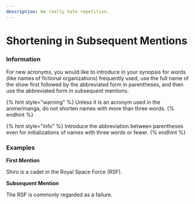 ```yaml
---
description: We really hate repetition.
---
```


# Shortening in Subsequent Mentions

### Information

For new acronyms, you would like to introduce in your synopsis for words (like names of fictional organizations) frequently used, use the full name of the show first followed by the abbreviated form in parentheses, and then use the abbreviated form in subsequent mentions.

{% hint style="warning" %}
Unless it is an acronym used in the anime/manga, do not shorten names with more than three words.
{% endhint %}

{% hint style="info" %}
Introduce the abbreviation between parentheses even for initializations of names with three words or fewer.
{% endhint %}

### Examples

**First Mention**

Shiro is a cadet in the Royal Space Force (RSF).&#x20;

**Subsequent Mention**

The RSF is commonly regarded as a failure.
